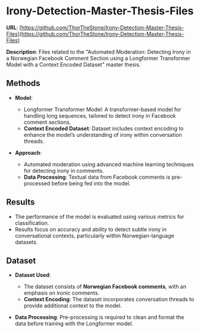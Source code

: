 # Irony-Detection-Master-Thesis-Files
**URL**: [https://github.com/ThorTheStone/Irony-Detection-Master-Thesis-Files](https://github.com/ThorTheStone/Irony-Detection-Master-Thesis-Files)

**Description**: Files related to the "Automated Moderation: Detecting Irony in a Norwegian Facebook Comment Section using a Longformer Transformer Model with a Context Encoded Dataset" master thesis.

## Methods
- **Model**: 
  - Longformer Transformer Model: A transformer-based model for handling long sequences, tailored to detect irony in Facebook comment sections.
  - **Context Encoded Dataset**: Dataset includes context encoding to enhance the model’s understanding of irony within conversation threads.
  
- **Approach**: 
  - Automated moderation using advanced machine learning techniques for detecting irony in comments.
  - **Data Processing**: Textual data from Facebook comments is pre-processed before being fed into the model.
  
## Results
- The performance of the model is evaluated using various metrics for classification.
- Results focus on accuracy and ability to detect subtle irony in conversational contexts, particularly within Norwegian-language datasets.

## Dataset
- **Dataset Used**: 
  - The dataset consists of **Norwegian Facebook comments**, with an emphasis on ironic comments.
  - **Context Encoding**: The dataset incorporates conversation threads to provide additional context to the model.
  
- **Data Processing**: Pre-processing is required to clean and format the data before training with the Longformer model.
